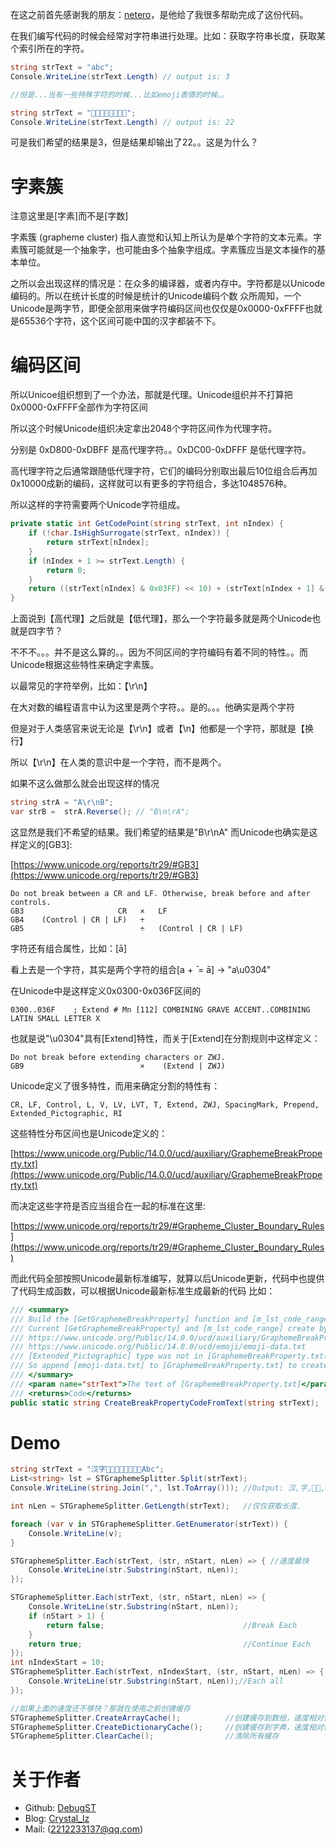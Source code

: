 在这之前首先感谢我的朋友：[netero](https://github.com/0x54164)，是他给了我很多帮助完成了这份代码。

在我们编写代码的时候会经常对字符串进行处理。比如：获取字符串长度，获取某个索引所在的字符。


```CS
string strText = "abc";
Console.WriteLine(strText.Length) // output is: 3

//但是...当有一些特殊字符的时候...比如emoji表情的时候。。

string strText = "👩‍🦰👩‍👩‍👦‍👦🏳️‍🌈";
Console.WriteLine(strText.Length) // output is: 22
```

可是我们希望的结果是3，但是结果却输出了22。。这是为什么？

# 字素簇

注意这里是[字素]而不是[字数]

字素簇 (grapheme cluster) 指人直觉和认知上所认为是单个字符的文本元素。字素簇可能就是一个抽象字，也可能由多个抽象字组成。字素簇应当是文本操作的基本单位。

之所以会出现这样的情况是：在众多的编译器，或者内存中。字符都是以Unicode编码的。所以在统计长度的时候是统计的Unicode编码个数
众所周知，一个Unicode是两字节，即便全部用来做字符编码区间也仅仅是0x0000-0xFFFF也就是65536个字符，这个区间可能中国的汉字都装不下。

# 编码区间

所以Unicoe组织想到了一个办法，那就是代理。Unicode组织并不打算把0x0000-0xFFFF全部作为字符区间

所以这个时候Unicode组织决定拿出2048个字符区间作为代理字符。

分别是 0xD800-0xDBFF 是高代理字符。。0xDC00-0xDFFF 是低代理字符。

高代理字符之后通常跟随低代理字符，它们的编码分别取出最后10位组合后再加0x10000成新的编码，这样就可以有更多的字符组合，多达1048576种。

所以这样的字符需要两个Unicode字符组成。

```CS
private static int GetCodePoint(string strText, int nIndex) {
    if (!char.IsHighSurrogate(strText, nIndex)) {
        return strText[nIndex];
    }
    if (nIndex + 1 >= strText.Length) {
        return 0;
    }
    return ((strText[nIndex] & 0x03FF) << 10) + (strText[nIndex + 1] & 0x03FF) + 0x10000;
}
```

上面说到【高代理】之后就是【低代理】，那么一个字符最多就是两个Unicode也就是四字节？

不不不。。。并不是这么算的。。因为不同区间的字符编码有着不同的特性。。而Unicode根据这些特性来确定字素簇。

以最常见的字符举例，比如：【\r\n】

在大对数的编程语言中认为这里是两个字符。。是的。。。他确实是两个字符

但是对于人类感官来说无论是【\r\n】或者【\n】他都是一个字符，那就是【换行】

所以【\r\n】在人类的意识中是一个字符，而不是两个。

如果不这么做那么就会出现这样的情况

```CS
string strA = "A\r\nB";
var strB =  strA.Reverse(); // "B\n\rA";
```

这显然是我们不希望的结果。我们希望的结果是"B\r\nA"
而Unicode也确实是这样定义的[GB3]:

[https://www.unicode.org/reports/tr29/#GB3](https://www.unicode.org/reports/tr29/#GB3)

```
Do not break between a CR and LF. Otherwise, break before and after controls.
GB3                     CR   ×   LF
GB4    (Control | CR | LF)   ÷ 	 
GB5                          ÷   (Control | CR | LF)
```

字符还有组合属性，比如：[ā]

看上去是一个字符，其实是两个字符的组合[a + ̄ = ā] -> "a\u0304"

在Unicode中是这样定义0x0300-0x036F区间的

```
0300..036F    ; Extend # Mn [112] COMBINING GRAVE ACCENT..COMBINING LATIN SMALL LETTER X
```

也就是说"\u0304"具有[Extend]特性，而关于[Extend]在分割规则中这样定义：

```
Do not break before extending characters or ZWJ.
GB9                          ×    (Extend | ZWJ) 
```

Unicode定义了很多特性，而用来确定分割的特性有：

```
CR, LF, Control, L, V, LV, LVT, T, Extend, ZWJ, SpacingMark, Prepend, Extended_Pictographic, RI
```

这些特性分布区间也是Unicode定义的：

[https://www.unicode.org/Public/14.0.0/ucd/auxiliary/GraphemeBreakProperty.txt](https://www.unicode.org/Public/14.0.0/ucd/auxiliary/GraphemeBreakProperty.txt)

而决定这些字符是否应当组合在一起的标准在这里:

[https://www.unicode.org/reports/tr29/#Grapheme_Cluster_Boundary_Rules](https://www.unicode.org/reports/tr29/#Grapheme_Cluster_Boundary_Rules)

而此代码全部按照Unicode最新标准编写，就算以后Unicode更新，代码中也提供了代码生成函数，可以根据Unicode最新标准生成最新的代码 比如：

```CS
/// <summary>
/// Build the [GetGraphemeBreakProperty] function and [m_lst_code_range]
/// Current [GetGraphemeBreakProperty] and [m_lst_code_range] create by:
/// https://www.unicode.org/Public/14.0.0/ucd/auxiliary/GraphemeBreakProperty.txt
/// https://www.unicode.org/Public/14.0.0/ucd/emoji/emoji-data.txt
/// [Extended_Pictographic] type was not in [GraphemeBreakProperty.txt(14.0.0)]
/// So append [emoji-data.txt] to [GraphemeBreakProperty.txt] to create code
/// </summary>
/// <param name="strText">The text of [GraphemeBreakProperty.txt]</param>
/// <returns>Code</returns>
public static string CreateBreakPropertyCodeFromText(string strText);
```

# Demo

```CS
string strText = "汉字👩‍🦰👩‍👩‍👦‍👦🏳️‍🌈Abc";
List<string> lst = STGraphemeSplitter.Split(strText);
Console.WriteLine(string.Join(",", lst.ToArray())); //Output: 汉,字,👩‍🦰,👩‍👩‍👦‍👦,🏳️‍🌈,A,b,c

int nLen = STGraphemeSplitter.GetLength(strText);   //仅仅获取长度.

foreach (var v in STGraphemeSplitter.GetEnumerator(strText)) {
    Console.WriteLine(v);
}

STGraphemeSplitter.Each(strText, (str, nStart, nLen) => { //速度最快
    Console.WriteLine(str.Substring(nStart, nLen));
});

STGraphemeSplitter.Each(strText, (str, nStart, nLen) => {
    Console.WriteLine(str.Substring(nStart, nLen));
    if (nStart > 1) {
        return false;                               //Break Each
    }
    return true;                                    //Continue Each
});
int nIndexStart = 10;
STGraphemeSplitter.Each(strText, nIndexStart, (str, nStart, nLen) => {
    Console.WriteLine(str.Substring(nStart, nLen));//Each all
});

//如果上面的速度还不够快？那就在使用之前创建缓存
STGraphemeSplitter.CreateArrayCache();          //创建缓存到数组，速度相对快，占用空间高
STGraphemeSplitter.CreateDictionaryCache();     //创建缓存到字典，速度相对慢，暂用空间少
STGraphemeSplitter.ClearCache();                //清除所有缓存
```


# 关于作者
* Github: [DebugST](https://github.com/DebugST/)
* Blog: [Crystal_lz](http://st233.com)
* Mail: (2212233137@qq.com)

